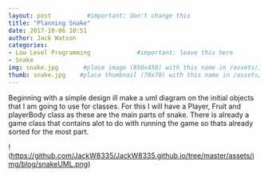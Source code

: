 ```yaml
---
layout: post          #important: don't change this
title: "Planning Snake"
date: 2017-10-06 10:51
author: Jack Watson
categories:
- Low Level Programming             #important: leave this here
- Snake
img: snake.jpg       #place image (850x450) with this name in /assets/img/blog/
thumb: snake.jpg    #place thumbnail (70x70) with this name in /assets/img/blog/thumbs/
---
```


<!--more-->
Beginning with a simple design ill make a uml diagram on the initial objects that I am going to use for classes. For this I will have a Player, Fruit and playerBody class as these are the main parts of snake. There is already a game class that contains alot to do with running the game so thats already sorted for the most part.


!(https://github.com/JackW8335/JackW8335.github.io/tree/master/assets/img/blog/snakeUML.png)
